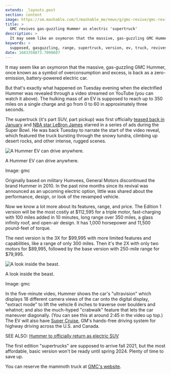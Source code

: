 ```yaml
--- 
extends: _layouts.post 
section: content 
image: https://sm.mashable.com/t/mashable_me/news/g/gmc-revive/gmc-revives-gas-guzzling-hummer-as-electric-supertruck_tumq.1200.jpg 
title: > 
  GMC revives gas-guzzling Hummer as electric 'supertruck' 
description: > 
  It may seem like an oxymoron that the massive, gas-guzzling GMC Hummer, once known as a symbol of overconsumption and excess, is back as a zero-emission, battery-powered electric car.But that's exactly what happened on Tuesday evening when the electrified Hummer was revealed through a video streamed on YouTube (you can watch it above).A Hummer EV can drive anywhere.Then it's the 2X with only two motors for $89,995, followed by the base version with 250-mile range for $79,995.SEE ALSO: Hummer to officially return as electric SUVThe first edition "supertrucks" are supposed to arrive fall 2021, but the most affordable, basic version won't be ready until spring 2024. 
keywords: > 
  supposed, gasguzzling, range, supertruck, version, ev, truck, revives, video, electric, super, hummer, miles, gmc 
date: 1603350873.7090607 
--- 
```

<div><p></p><p class="vplayer"></p>
 
<p>It may seem like an oxymoron that the massive, gas-guzzling GMC Hummer, once known as a symbol of overconsumption and excess, is back as a zero-emission, battery-powered electric car.&#160;</p>
<p>But that's exactly what happened on Tuesday evening when the electrified Hummer was revealed through a video streamed on YouTube (you can watch it above). The hulking mass of an EV is supposed to reach up to 350 miles on a single charge and go from 0 to 60 in approximately three seconds.&#160;</p>
<p>The supertruck (it's part SUV, part pickup) was first officially <a href="https://mashable.com/article/electric-hummer/">teased back in January</a> and <a href="https://me.mashable.com/mobility/8941/lebron-james-teases-electric-hummer-in-quiet-super-bowl-ad">NBA star LeBron James</a> starred in a series of ads during the Super Bowl. He was back Tuesday to narrate the start of the video reveal, which featured the truck bursting through the snowy tundra, climbing up desert rocks, and other intense, rugged scenes.</p>
<p>


<img alt="A Hummer EV can drive anywhere." class="" src="https://sm.mashable.com/mashable_me/image/default/uploads252fcard252fimage252f1547159252fa475336d-9133-4ec3-be_7y7x.jpg">

</p>
<p>A Hummer EV can drive anywhere.
</p><p>Image:  gmc
</p><p>Originally based on military Humvees, General Motors discontinued the brand Hummer in 2010. In the past nine months since its revival was announced as an upcoming electric option, little was shared about the performance, design, or look of the revamped vehicle.&#160;</p>
<p>Now we know a lot more about its features, range, and price. The Edition 1 version will be the most costly at $112,595 for a triple motor, fast-charging with 100 miles added in 10 minutes, long range over 350 miles, a glass infinity roof, and open-air design. It has 1,000 horsepower and 11,500 pound-feet of torque.</p>
<p>The next version is the 3X for $99,995 with more limited features and capabilities, like a range of only 300 miles. Then it's the 2X with only two motors for $89,995, followed by the base version with 250-mile range for $79,995.</p>
<p>


<img alt="A look inside the beast." class="" src="https://sm.mashable.com/mashable_me/image/default/uploads252fcard252fimage252f1547157252f349e286e-fc5d-41d9-a6_6jgv.jpg">

</p>
<p>A look inside the beast.
</p><p>Image:  gmc
</p><p>In the five-minute video, Hummer shows the car's "ultravision" which displays 18 different camera views of the car onto the digital display, "extract mode" to lift the vehicle 6 inches to traverse over boulders and whatnot; and also the much-hyped "crabwalk" feature that lets the car maneuver diagonally. (You can see this at around 2:45 in the video up top.) The EV will also have <a href="https://me.mashable.com/mobility/8879/gms-newest-super-cruise-feature-almost-makes-it-a-true-tesla-autopilot-rival">Super Cruise</a>, GM's hands-free driving system for highway driving across the U.S. and Canada.</p>
<p class="see-also-link">SEE ALSO: <a href="https://mashable.com/article/electric-hummer/?utm_cid=a-seealso">Hummer to officially return as electric SUV</a></p><p>The first edition "supertrucks" are supposed to arrive fall 2021, but the most affordable, basic version won't be ready until spring 2024. Plenty of time to save up.&#160;</p>
<p>You can reserve the mammoth truck at <a href="https://www.gmc.com/electric-truck/hummer-ev/reserve-now" target="_blank">GMC's website</a>.&#160;</p>
  
  </div>